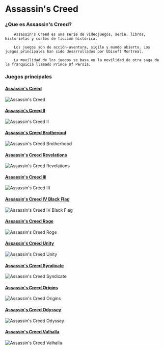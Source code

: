 #  Assassin's Creed

  ### ¿Que es Assassin's Creed?
 
        Assassin's Creed es una serie de videojuegos, serie, libros, historietas y cortos de ficción histórica. 
        
        Los juegos son de acción-aventura, sigilo y mundo abierto. Los juegos principales han sido desarrollados por Ubisoft Montreal. 
        
        La movilidad de los juegos se basa en la movilidad de otra saga de la franquicia llamado Prince Of Persia.
        
  ### Juegos principales
                
                
   ####   [Assassin's Creed](https://es.wikipedia.org/wiki/Assassin%27s_Creed#Assassin's_Creed) 
   ![Assassin's Creed](https://vignette.wikia.nocookie.net/assassinscreed/images/6/6a/Accover.jpg/revision/latest?cb=20191130041242)
   ####   [Assassin's Creed II](https://es.wikipedia.org/wiki/Assassin%27s_Creed#Assassin's_Creed_II)
   ![Assassin's Creed II](https://s1.gaming-cdn.com/images/products/2172/271x377/assassins-creed-ii-cover.jpg)
  
   ####   [Assassin's Creed Brotherood](https://es.wikipedia.org/wiki/Assassin%27s_Creed#Assassin's_Creed:_Brotherhood)
   ![Assassin's Creed Brotherhood](https://cdn-products.eneba.com/resized-products/BjwMz8G_350x200_1x-0.jpg)
   
   ####   [Assassin's Creed Revelations](https://es.wikipedia.org/wiki/Assassin%27s_Creed#Assassin's_Creed:_Revelations)
   ![Assassin's Creed Revelations](https://cdn-products.eneba.com/resized-products/HLoyaNQ_350x200_1x-0.jpg)
   
   ####   [Assassin's Creed III](https://es.wikipedia.org/wiki/Assassin%27s_Creed#Assassin's_Creed_III)
   ![Assassin's Creed III](https://s3.gaming-cdn.com/images/products/320/271x377/assassins-creed-iii-cover.jpg)
   
   ####   [Assassin's Creed IV Black Flag](https://es.wikipedia.org/wiki/Assassin%27s_Creed#Assassin's_Creed_IV:_Black_Flag)
   ![Assassin's Creed IV Black Flag](https://store-images.s-microsoft.com/image/apps.52808.69748098540497451.a03a4b64-603b-49b8-8644-4924ac7f3076.9ce9e6d0-f086-4b7e-a6fc-a75551e5d0d5?mode=scale&q=90&h=300&w=200)
   
   ####   [Assassin's Creed Roge](https://es.wikipedia.org/wiki/Assassin%27s_Creed#Assassin's_Creed:_Rogue)
   ![Assassin's Creed Roge](https://s3.gaming-cdn.com/images/products/572/271x377/assassins-creed-rogue-cover.jpg)
   
   ####   [Assassin's Creed Unity](https://es.wikipedia.org/wiki/Assassin%27s_Creed#Assassin's_Creed:_Unity)
   ![Assassin's Creed Unity](https://s2.gaming-cdn.com/images/products/400/271x377/assassins-creed-unity-cover.jpg)
   
   ####   [Assassin's Creed Syndicate](https://es.wikipedia.org/wiki/Assassin%27s_Creed#Assassin's_Creed:_Syndicate)
   ![Assassin's Creed Syndicate](https://s2.gaming-cdn.com/images/products/667/271x377/assassins-creed-syndicate-cover.jpg)
   
   ####   [Assassin's Creed Origins](https://es.wikipedia.org/wiki/Assassin%27s_Creed#Assassin's_Creed:_Origins)
   ![Assassin's Creed Origins](https://s2.gaming-cdn.com/images/products/1843/271x377/assassins-creed-origins-cover.jpg)
   
   ####   [Assassin's Creed Odyssey](https://es.wikipedia.org/wiki/Assassin%27s_Creed#Assassin's_Creed:_Odyssey)
   ![Assassin's Creed Odyssey](https://s3.gaming-cdn.com/images/products/2648/271x377/assassins-creed-odyssey-cover.jpg)
   
   ####   [Assassin's Creed Valhalla](https://es.wikipedia.org/wiki/Assassin%27s_Creed#Assassin's_Creed:_Valhalla)
   ![Assassin's Creed Valhalla](https://s1.gaming-cdn.com/images/products/6912/271x377/assassin%e2%80%99s-creed-valhalla-ultimate-edition-cover.jpg)
   
  
